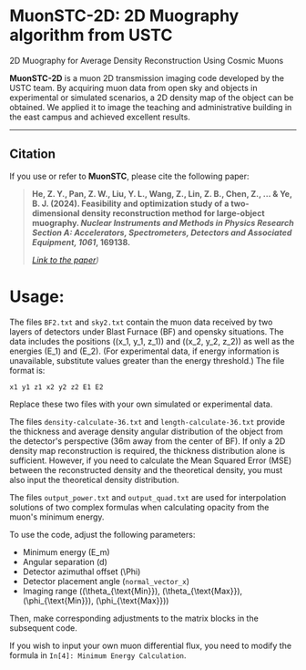 # MuonSTC-2D: 2D Muography algorithm from USTC
2D Muography for Average Density Reconstruction Using Cosmic Muons

**MuonSTC-2D** is a muon 2D transmission imaging code developed by the USTC team. By acquiring muon data from open sky and objects in experimental or simulated scenarios, a 2D density map of the object can be obtained. We applied it to image the teaching and administrative building in the east campus and achieved excellent results.

---

## Citation

If you use or refer to **MuonSTC**, please cite the following paper:  
> **He, Z. Y., Pan, Z. W., Liu, Y. L., Wang, Z., Lin, Z. B., Chen, Z., ... & Ye, B. J. (2024). Feasibility and optimization study of a two-dimensional density reconstruction method for large-object muography. *Nuclear Instruments and Methods in Physics Research Section A: Accelerators, Spectrometers, Detectors and Associated Equipment, 1061*, 169138.**  
>
> *[Link to the paper](https://doi.org/10.1016/j.nima.2024.169138))*


# Usage:
The files `BF2.txt` and `sky2.txt` contain the muon data received by two layers of detectors under Blast Furnace (BF) and opensky situations. The data includes the positions \((x_1, y_1, z_1)\) and \((x_2, y_2, z_2)\) as well as the energies \(E_1\) and \(E_2\). (For experimental data, if energy information is unavailable, substitute values greater than the energy threshold.) The file format is:  
```
x1 y1 z1 x2 y2 z2 E1 E2
```
Replace these two files with your own simulated or experimental data.

The files `density-calculate-36.txt` and `length-calculate-36.txt` provide the thickness and average density angular distribution of the object from the detector's perspective (36m away from the center of BF). If only a 2D density map reconstruction is required, the thickness distribution alone is sufficient. However, if you need to calculate the Mean Squared Error (MSE) between the reconstructed density and the theoretical density, you must also input the theoretical density distribution.

The files `output_power.txt` and `output_quad.txt` are used for interpolation solutions of two complex formulas when calculating opacity from the muon's minimum energy.

To use the code, adjust the following parameters:
- Minimum energy \(E_m\)
- Angular separation \(d\)
- Detector azimuthal offset \(\Phi\)
- Detector placement angle (`normal_vector_x`)
- Imaging range (\(\theta_{\text{Min}}\), \(\theta_{\text{Max}}\), \(\phi_{\text{Min}}\), \(\phi_{\text{Max}}\))

Then, make corresponding adjustments to the matrix blocks in the subsequent code.

If you wish to input your own muon differential flux, you need to modify the formula in `In[4]: Minimum Energy Calculation`.
